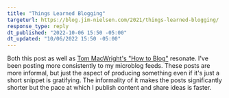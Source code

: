 ```yaml
---
title: "Things Learned Blogging"
targeturl: https://blog.jim-nielsen.com/2021/things-learned-blogging/ 
response_type: reply
dt_published: "2022-10-06 15:50 -05:00"
dt_updated: "10/06/2022 15:50 -05:00"
---
```


Both this post as well as [Tom MacWright's "How to Blog"](https://macwright.com/2019/02/06/how-to-blog.html) resonate. I've been posting more consistently to my microblog feeds. These posts are more informal, but just the aspect of producing something even if it's just a short snippet is gratifying. The informality of it makes the posts significantly shorter but the pace at which I publish content and share ideas is faster.
